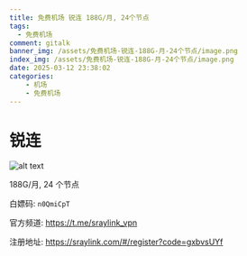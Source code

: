 ```yaml
---
title: 免费机场 锐连 188G/月, 24个节点
tags:
  - 免费机场
comment: gitalk
banner_img: /assets/免费机场-锐连-188G-月-24个节点/image.png
index_img: /assets/免费机场-锐连-188G-月-24个节点/image.png
date: 2025-03-12 23:38:02
categories: 
    - 机场
    - 免费机场
---
```


# 锐连

![alt text](/assets/免费机场-锐连-188G-月-24个节点/image.png) 

188G/月, 24 个节点

白嫖码: `n0QmiCpT`

官方频道: https://t.me/sraylink_vpn

注册地址: https://sraylink.com/#/register?code=gxbvsUYf

